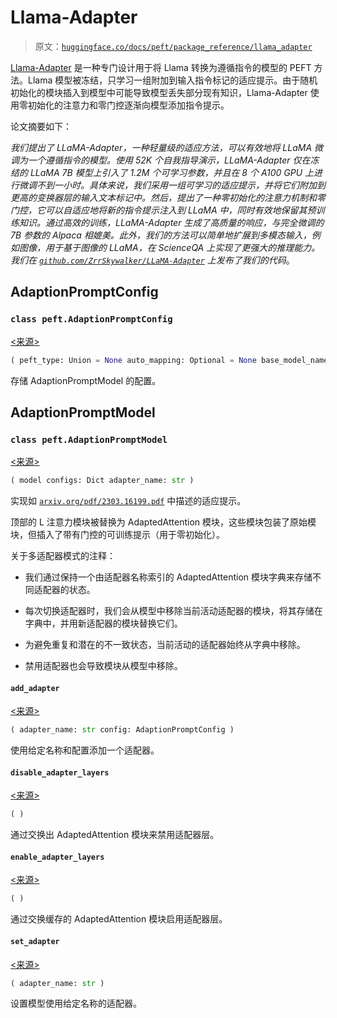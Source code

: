 # Llama-Adapter

> 原文：[`huggingface.co/docs/peft/package_reference/llama_adapter`](https://huggingface.co/docs/peft/package_reference/llama_adapter)

[Llama-Adapter](https://hf.co/papers/2303.16199) 是一种专门设计用于将 Llama 转换为遵循指令的模型的 PEFT 方法。Llama 模型被冻结，只学习一组附加到输入指令标记的适应提示。由于随机初始化的模块插入到模型中可能导致模型丢失部分现有知识，Llama-Adapter 使用零初始化的注意力和零门控逐渐向模型添加指令提示。

论文摘要如下：

*我们提出了 LLaMA-Adapter，一种轻量级的适应方法，可以有效地将 LLaMA 微调为一个遵循指令的模型。使用 52K 个自我指导演示，LLaMA-Adapter 仅在冻结的 LLaMA 7B 模型上引入了 1.2M 个可学习参数，并且在 8 个 A100 GPU 上进行微调不到一小时。具体来说，我们采用一组可学习的适应提示，并将它们附加到更高的变换器层的输入文本标记中。然后，提出了一种零初始化的注意力机制和零门控，它可以自适应地将新的指令提示注入到 LLaMA 中，同时有效地保留其预训练知识。通过高效的训练，LLaMA-Adapter 生成了高质量的响应，与完全微调的 7B 参数的 Alpaca 相媲美。此外，我们的方法可以简单地扩展到多模态输入，例如图像，用于基于图像的 LLaMA，在 ScienceQA 上实现了更强大的推理能力。我们在 [`github.com/ZrrSkywalker/LLaMA-Adapter`](https://github.com/ZrrSkywalker/LLaMA-Adapter) 上发布了我们的代码*。

## AdaptionPromptConfig

### `class peft.AdaptionPromptConfig`

[<来源>](https://github.com/huggingface/peft/blob/v0.8.2/src/peft/tuners/adaption_prompt/config.py#L24)

```py
( peft_type: Union = None auto_mapping: Optional = None base_model_name_or_path: Optional = None revision: Optional = None task_type: Union = None inference_mode: bool = False target_modules: str = None adapter_len: int = None adapter_layers: int = None )
```

存储 AdaptionPromptModel 的配置。

## AdaptionPromptModel

### `class peft.AdaptionPromptModel`

[<来源>](https://github.com/huggingface/peft/blob/v0.8.2/src/peft/tuners/adaption_prompt/model.py#L26)

```py
( model configs: Dict adapter_name: str )
```

实现如 [`arxiv.org/pdf/2303.16199.pdf`](https://arxiv.org/pdf/2303.16199.pdf) 中描述的适应提示。

顶部的 L 注意力模块被替换为 AdaptedAttention 模块，这些模块包装了原始模块，但插入了带有门控的可训练提示（用于零初始化）。

关于多适配器模式的注释：

+   我们通过保持一个由适配器名称索引的 AdaptedAttention 模块字典来存储不同适配器的状态。

+   每次切换适配器时，我们会从模型中移除当前活动适配器的模块，将其存储在字典中，并用新适配器的模块替换它们。

+   为避免重复和潜在的不一致状态，当前活动的适配器始终从字典中移除。

+   禁用适配器也会导致模块从模型中移除。

#### `add_adapter`

[<来源>](https://github.com/huggingface/peft/blob/v0.8.2/src/peft/tuners/adaption_prompt/model.py#L61)

```py
( adapter_name: str config: AdaptionPromptConfig )
```

使用给定名称和配置添加一个适配器。

#### `disable_adapter_layers`

[<来源>](https://github.com/huggingface/peft/blob/v0.8.2/src/peft/tuners/adaption_prompt/model.py#L115)

```py
( )
```

通过交换出 AdaptedAttention 模块来禁用适配器层。

#### `enable_adapter_layers`

[<来源>](https://github.com/huggingface/peft/blob/v0.8.2/src/peft/tuners/adaption_prompt/model.py#L110)

```py
( )
```

通过交换缓存的 AdaptedAttention 模块启用适配器层。

#### `set_adapter`

[<来源>](https://github.com/huggingface/peft/blob/v0.8.2/src/peft/tuners/adaption_prompt/model.py#L97)

```py
( adapter_name: str )
```

设置模型使用给定名称的适配器。
